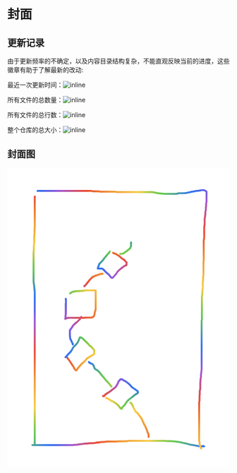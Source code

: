 # 封面

## 更新记录

由于更新频率的不确定，以及内容目录结构复杂，不能直观反映当前的进度，这些徽章有助于了解最新的改动:

最近一次更新时间：![inline](https://img.shields.io/github/last-commit/smallyunet/ground-up-blockchain)

所有文件的总数量：![inline](https://img.shields.io/github/directory-file-count/smallyunet/ground-up-blockchain)

所有文件的总行数：![inline](https://img.shields.io/tokei/lines/github/smallyunet/ground-up-blockchain)

整个仓库的总大小：![inline](https://img.shields.io/github/repo-size/smallyunet/ground-up-blockchain)

## 封面图

![50](./assets/1.png)
